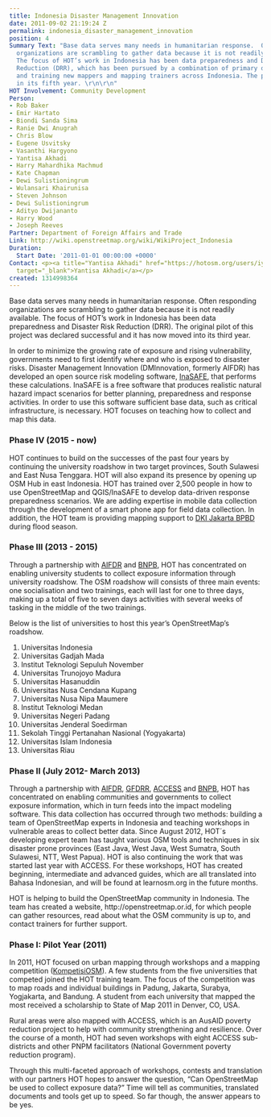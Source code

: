 ```yaml
---
title: Indonesia Disaster Management Innovation
date: 2011-09-02 21:19:24 Z
permalink: indonesia_disaster_management_innovation
position: 4
Summary Text: "Base data serves many needs in humanitarian response.  Often responding
  organizations are scrambling to gather data because it is not readily available.
  The focus of HOT’s work in Indonesia has been data preparedness and Disaster Risk
  Reduction (DRR), which has been pursued by a combination of primary data creation
  and training new mappers and mapping trainers across Indonesia. The program is now
  in its fifth year. \r\n\r\n"
HOT Involvement: Community Development
Person:
- Rob Baker
- Emir Hartato
- Biondi Sanda Sima
- Ranie Dwi Anugrah
- Chris Blow
- Eugene Usvitsky
- Vasanthi Hargyono
- Yantisa Akhadi
- Harry Mahardhika Machmud
- Kate Chapman
- Dewi Sulistioningrum
- Wulansari Khairunisa
- Steven Johnson
- Dewi Sulistioningrum
- Adityo Dwijananto
- Harry Wood
- Joseph Reeves
Partner: Department of Foreign Affairs and Trade
Link: http://wiki.openstreetmap.org/wiki/WikiProject_Indonesia
Duration:
  Start Date: '2011-01-01 00:00:00 +0000'
Contact: <p><a title="Yantisa Akhadi" href="https://hotosm.org/users/iyan_akhadi"
  target="_blank">Yantisa Akhadi</a></p>
created: 1314998364
---
```


<p>Base data serves many needs in humanitarian response. Often responding organizations are scrambling to gather data because it is not readily available. The focus of HOT’s work in Indonesia has been data preparedness and Disaster Risk Reduction (DRR). The original pilot of this project was declared successful and it has now moved into its third year. <!--break--></p><p>In order to minimize the growing rate of exposure and rising vulnerability, governments need to first identify where and who is exposed to disaster risks. Disaster Management Innovation (DMInnovation, formerly AIFDR) has developed an open source risk modeling software, <a href="http://www.inasafe.org">InaSAFE</a>, that performs these calculations. InaSAFE is a free software that produces realistic natural hazard impact scenarios for better planning, preparedness and response activities. In order to use this software sufficient base data, such as critical infrastructure, is necessary. HOT focuses on teaching how to collect and map this data.</p><h3>Phase IV (2015 - now)</h3><p>HOT continues to build on the successes of the past four years by continuing the university roadshow in two target provinces, South Sulawesi and East Nusa Tenggara. HOT will also expand its presence by opening up OSM Hub in east Indonesia. HOT has trained over 2,500 people in how to use OpenStreetMap and QGIS/InaSAFE to develop data-driven response preparedness scenarios. We are adding expertise in mobile data collection through the development of a smart phone app for field data collection. In addition, the HOT team is providing mapping support to <a title="BPBD DKI Jakarta" href="http://bpbd.jakarta.go.id/" target="_blank">DKI Jakarta BPBD</a> during flood season.</p><h3>Phase III (2013 - 2015)</h3><p>Through a partnership with&nbsp;<a href="http://www.aifdr.org/aifdr_public_website/">AIFDR</a>&nbsp;and&nbsp;<a href="http://www.bnpb.go.id/">BNPB</a>, HOT has concentrated on enabling university students to collect exposure information through university roadshow. The OSM roadshow will consists of three main events: one socialisation and two trainings, each will last for one to three days, making up a total of five to seven days activities with several weeks of tasking in the middle of the two trainings.</p><p>Below is the list of universities to host this year’s OpenStreetMap’s roadshow.</p><ol><li>Universitas Indonesia</li><li>Universitas Gadjah Mada</li><li>Institut Teknologi Sepuluh November</li><li>Universitas Trunojoyo Madura</li><li>Universitas Hasanuddin</li><li>Universitas Nusa Cendana Kupang</li><li>Universitas Nusa Nipa Maumere</li><li>Institut Teknologi Medan</li><li>Universitas Negeri Padang</li><li>Universitas Jenderal Soedirman</li><li>Sekolah Tinggi Pertanahan Nasional (Yogyakarta)</li><li>Universitas Islam Indonesia</li><li>Universitas Riau</li></ol><h3>Phase II (July 2012- March 2013)</h3><p>Through a partnership with <a href="http://www.aifdr.org/aifdr_public_website/">AIFDR</a>, <a href="https://www.gfdrr.org/">GFDRR</a>, <a href="http://www.access-indo.or.id/">ACCESS</a> and <a href="http://www.bnpb.go.id/">BNPB</a>, HOT has concentrated on enabling communities and governments to collect exposure information, which in turn feeds into the impact modeling software. This data collection has occurred through two methods: building a team of OpenStreetMap experts in Indonesia and teaching workshops in vulnerable areas to collect better data. Since August 2012, HOT´s developing expert team has taught various OSM tools and techniques in six disaster prone provinces (East Java, West Java, West Sumatra, South Sulawesi, NTT, West Papua). HOT is also continuing the work that was started last year with ACCESS. For these workshops, HOT has created beginning, intermediate and advanced guides, which are all translated into Bahasa Indonesian, and will be found at learnosm.org in the future months.</p><p>HOT is helping to build the OpenStreetMap community in Indonesia. The team has created a website, http://openstreetmap.or.id, for which people can gather resources, read about what the OSM community is up to, and contact trainers for further support.</p><h3>Phase I: Pilot Year (2011)</h3><p>In 2011, HOT focused on urban mapping through workshops and a mapping competition (<a href="http://kompetisiosm.org/">KompetisiOSM</a>). A few students from the five universities that competed joined the HOT training team. The focus of the competition was to map roads and individual buildings in Padung, Jakarta, Surabya, Yogjakarta, and Bandung. A student from each university that mapped the most received a scholarship to State of Map 2011 in Denver, CO, USA.</p><p>Rural areas were also mapped with ACCESS, which is an AusAID poverty reduction project to help with community strengthening and resilience. Over the course of a month, HOT had seven workshops with eight ACCESS sub-districts and other PNPM facilitators (National Government poverty reduction program).</p><p>Through this multi-faceted approach of workshops, contests and translation with our partners HOT hopes to answer the question, “Can OpenStreetMap be used to collect exposure data?” Time will tell as communities, translated documents and tools get up to speed. So far though, the answer appears to be yes.</p>

